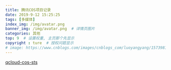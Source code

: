 ```yaml
---
title: 腾讯COS项目记录
date: 2019-9-12 15:25:25
tags: [多媒体]
index_img: /img/avatar.png
banner_img: /img/avatar.png  # 详情页图片
categories: 其他
top: 9  # 设置权重, 主页那个先显示
copyright : ture  # 授权问题显示
# image: https://www.cnblogs.com/images/cnblogs_com/luoyangyang/1573981/t_index.jpg
---
```


[qcloud-cos-sts](https://github.com/tencentyun/qcloud-cos-sts-sdk/tree/master/nodejs)















